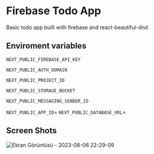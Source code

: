 
# Firebase Todo App

Basic todo app built with firebase and react-beautiful-dnd

## Enviroment variables



`NEXT_PUBLIC_FIREBASE_API_KEY`

`NEXT_PUBLIC_AUTH_DOMAIN`

`NEXT_PUBLIC_PROJECT_ID`

`NEXT_PUBLIC_STORAGE_BUCKET`

`NEXT_PUBLIC_MESSAGING_SENDER_ID`

`NEXT_PUBLIC_APP_ID`=
`NEXT_PUBLIC_DATABASE_URL`=
## Screen Shots

  ![Ekran Görüntüsü - 2023-08-06 22-29-09](https://github.com/dukeofsoftware/firabase-todo-app/assets/89215036/1a590302-41d9-4192-9411-145875076d4d)
